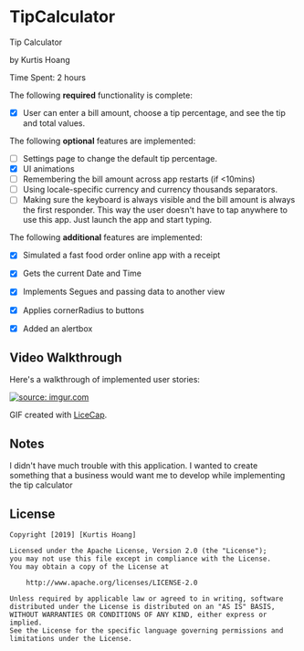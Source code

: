 # TipCalculator

Tip Calculator 

by Kurtis Hoang

Time Spent: 2 hours

The following **required** functionality is complete:

* [X] User can enter a bill amount, choose a tip percentage, and see the tip and total values.

The following **optional** features are implemented:
* [ ] Settings page to change the default tip percentage.
* [X] UI animations
* [ ] Remembering the bill amount across app restarts (if <10mins)
* [ ] Using locale-specific currency and currency thousands separators.
* [ ] Making sure the keyboard is always visible and the bill amount is always the first responder. This way the user doesn't have to tap anywhere to use this app. Just launch the app and start typing.

The following **additional** features are implemented:

- [X] Simulated a fast food order online app with a receipt
- [X] Gets the current Date and Time
- [X] Implements Segues and passing data to another view
- [X] Applies cornerRadius to buttons
- [X] Added an alertbox


## Video Walkthrough 

Here's a walkthrough of implemented user stories:

<a href="https://imgur.com/CE1GAH4"><img src="https://i.imgur.com/CE1GAH4.gif" title="source: imgur.com" /></a>

GIF created with [LiceCap](http://www.cockos.com/licecap/).

## Notes

I didn't have much trouble with this application. I wanted to create something that a business would want me to develop while implementing the tip calculator

## License

    Copyright [2019] [Kurtis Hoang]

    Licensed under the Apache License, Version 2.0 (the "License");
    you may not use this file except in compliance with the License.
    You may obtain a copy of the License at

        http://www.apache.org/licenses/LICENSE-2.0

    Unless required by applicable law or agreed to in writing, software
    distributed under the License is distributed on an "AS IS" BASIS,
    WITHOUT WARRANTIES OR CONDITIONS OF ANY KIND, either express or implied.
    See the License for the specific language governing permissions and
    limitations under the License.
